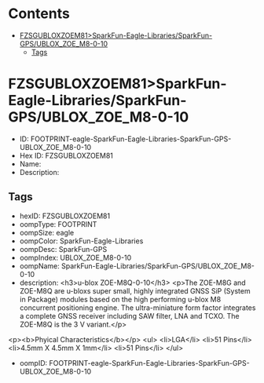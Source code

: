 



Contents
========

* [FZSGUBLOXZOEM81>SparkFun-Eagle-Libraries/SparkFun-GPS/UBLOX_ZOE_M8-0-10](#fzsgubloxzoem81sparkfun-eagle-librariessparkfun-gpsublox_zoe_m8-0-10)
	* [Tags](#tags)

# FZSGUBLOXZOEM81>SparkFun-Eagle-Libraries/SparkFun-GPS/UBLOX_ZOE_M8-0-10

- ID: FOOTPRINT-eagle-SparkFun-Eagle-Libraries-SparkFun-GPS-UBLOX_ZOE_M8-0-10
- Hex ID: FZSGUBLOXZOEM81
- Name: 
- Description: 

## Tags

- hexID: FZSGUBLOXZOEM81
- oompType: FOOTPRINT
- oompSize: eagle
- oompColor: SparkFun-Eagle-Libraries
- oompDesc: SparkFun-GPS
- oompIndex: UBLOX_ZOE_M8-0-10
- oompName: SparkFun-Eagle-Libraries/SparkFun-GPS/UBLOX_ZOE_M8-0-10
- description: &lt;h3&gt;u-blox ZOE-M8Q-0-10&lt;/h3&gt;
&lt;p&gt;The ZOE-M8G and ZOE-M8Q are u-bloxs super small, highly integrated GNSS SiP (System in Package) modules
based on the high performing u-blox M8 concurrent positioning engine. The ultra-miniature form factor integrates
a complete GNSS receiver including SAW filter, LNA and TCXO. The ZOE-M8Q is
the 3 V variant.&lt;/p&gt; 

&lt;p&gt;&lt;b&gt;Phyical Characteristics&lt;/b&gt;&lt;/p&gt;
&lt;ul&gt;
&lt;li&gt;LGA&lt;/li&gt;
&lt;li&gt;51 Pins&lt;/li&gt;
&lt;li&gt;4.5mm X 4.5mm X 1mm&lt;/li&gt;
&lt;li&gt;51 Pins&lt;/li&gt;
&lt;/ul&gt;
- oompID: FOOTPRINT-eagle-SparkFun-Eagle-Libraries-SparkFun-GPS-UBLOX_ZOE_M8-0-10
